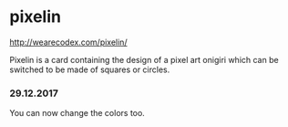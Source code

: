 # pixelin
http://wearecodex.com/pixelin/

Pixelin is a card containing the design of a pixel art onigiri which can be switched to be made of squares or circles.

### 29.12.2017
You can now change the colors too.
